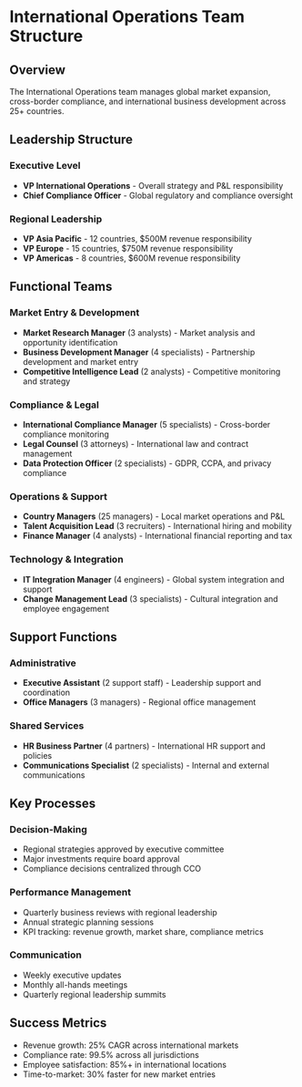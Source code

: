 # International Operations Team Structure

## Overview
The International Operations team manages global market expansion, cross-border compliance, and international business development across 25+ countries.

## Leadership Structure

### Executive Level
- **VP International Operations** - Overall strategy and P&L responsibility
- **Chief Compliance Officer** - Global regulatory and compliance oversight

### Regional Leadership
- **VP Asia Pacific** - 12 countries, $500M revenue responsibility
- **VP Europe** - 15 countries, $750M revenue responsibility
- **VP Americas** - 8 countries, $600M revenue responsibility

## Functional Teams

### Market Entry & Development
- **Market Research Manager** (3 analysts) - Market analysis and opportunity identification
- **Business Development Manager** (4 specialists) - Partnership development and market entry
- **Competitive Intelligence Lead** (2 analysts) - Competitive monitoring and strategy

### Compliance & Legal
- **International Compliance Manager** (5 specialists) - Cross-border compliance monitoring
- **Legal Counsel** (3 attorneys) - International law and contract management
- **Data Protection Officer** (2 specialists) - GDPR, CCPA, and privacy compliance

### Operations & Support
- **Country Managers** (25 managers) - Local market operations and P&L
- **Talent Acquisition Lead** (3 recruiters) - International hiring and mobility
- **Finance Manager** (4 analysts) - International financial reporting and tax

### Technology & Integration
- **IT Integration Manager** (4 engineers) - Global system integration and support
- **Change Management Lead** (3 specialists) - Cultural integration and employee engagement

## Support Functions

### Administrative
- **Executive Assistant** (2 support staff) - Leadership support and coordination
- **Office Managers** (3 managers) - Regional office management

### Shared Services
- **HR Business Partner** (4 partners) - International HR support and policies
- **Communications Specialist** (2 specialists) - Internal and external communications

## Key Processes

### Decision-Making
- Regional strategies approved by executive committee
- Major investments require board approval
- Compliance decisions centralized through CCO

### Performance Management
- Quarterly business reviews with regional leadership
- Annual strategic planning sessions
- KPI tracking: revenue growth, market share, compliance metrics

### Communication
- Weekly executive updates
- Monthly all-hands meetings
- Quarterly regional leadership summits

## Success Metrics
- Revenue growth: 25% CAGR across international markets
- Compliance rate: 99.5% across all jurisdictions
- Employee satisfaction: 85%+ in international locations
- Time-to-market: 30% faster for new market entries